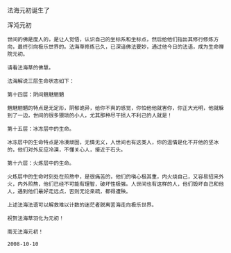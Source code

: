 法海元初诞生了

浑沌元初


    世间的佛是度人的，是让人觉悟，认识自己的坐标系和坐标点，然后给他们指出其修行修炼方向，最终引向极乐世界的。法海草修炼已久，已深谙佛法要妙，通过他今日的法语，成为生命禅院元初。

    请看法海草的佛慧。 

    法海解说三层生命状态如下：

    第十四层：阴间魑魅魍魉

    魑魅魍魉的特点是无定形，阴郁诡异，给你不爽的感觉，你怕他他就害你，你正大光明，他就躲到了一边，世间的很多猥琐的小人，尤其那种尽干损人不利己的人就是！

    第十五层：冰冻层中的生命。

    冰冻层中的生命特点是冷漠顽固，无情无义，人世间也有这类人，你的温情是化不开他的坚冰的，他们对外反应冷漠，不懂关心人，接近于石头。

    第十六层：火炼层中的生命。

    火炼层中的生命时刻处在煎熬中，是很痛苦的，他们的嗔心极其重，内火烧自己，又容易招来外火，内外煎熬，他们已经不可能有理智，破坏性极强。人世间也有这样的人，他们毁坏自己和他人，遇到他们最好走远点，否则无论亲疏，都得遭殃。

    上述法海法语可以解救难以计数的迷茫者脱离苦海走向极乐世界。

    祝贺法海草羽化为元初！

    南无法海元初！

    2008-10-10




